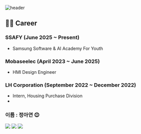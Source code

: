 ![header](https://capsule-render.vercel.app/api?type=rounded&color=auto&height=200&section=header&text=안%20녕%20하%20세%20요%20!)

## 👨‍💻 Career

### SSAFY (June 2025 ~ Present)
- Samsung Software & AI Academy For Youth

### Mobaseelec (April 2023 ~ June 2025)
- HMI Design Engineer

### LH Corporation (September 2022 ~ December 2022)
- Intern, Housing Purchase Division
- 
### 이름 : 정아연 😊

<img src="https://img.shields.io/badge/Python-3776AB?style=flat-square&logo=Python&logoColor=white"/> <img src="https://img.shields.io/badge/apple-000000?style=flat-square&logo=apple&logoColor=white"/> <img src="https://img.shields.io/badge/OpenAI-412991?style=flat-square&logo=OpenAI&logoColor=white"/>




